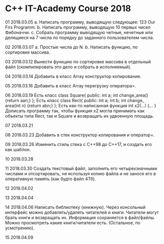 # C++ IT-Academy Course 2018

01 2018.03.05
a. Написать программу, выводящую следующее: 123 Our Firs Programm. b. Написать программу, выводящую 10 первых чисел Фибоначчи. c. Собрать программу выводящую четные, нечетные или делящиеся на 7 числа по порядку до заданного пользователем числа.

02 2018.03.07
a. Простые числа до N. b. Написать функцию, по сортировке массива.

03 2018.03.12
Вынести функцию по сортировке массива в отдельный файл (скомпилировать это дело и собрать в исполняемый).

04 2018.03.14
Добавить в класс Array конструктор копирования.

05 2018.03.16
Добавить в класс Array перегрузку оператора=.

06 2018.03.19
Есть класс 
class Square{
public:
    int a;
    int change_area() {return aan;}
};
Есть класс 
class Rect{
public:
    int a;
    int b;
    int change_ area(int n) {return abn;}
}; 
Есть как-то написанная функция int x2(...) {... }
Дописать программу так, чтобы функция x2 могла принимать как объекты типа Rect, так и Square и возвращать их удвоенную площадь.

07 2018.03.21

08 2018.03.23
Добавить в стек конструктор копирования и оператор=.

09 2018.03.26
Изменить стиль стека с С++98 до С++17, и создать его как шаблон.

10 2018.03.28

11 2018.03.30
Создать текстовый файл, заполнить его четырехзначными числами и отсортировать, не используя копию файла и не занося его в оперативную память (как будто файл 4Тб).

12 2018.04.02

13 2018.04.04

14 2018.04.06
Написать библиотеку (книжную). Через консольный интерфейс можно добавлять/удалять читателей и книги. Читатели могут брать книги и возвращать их. Информация сохраняется в файл/файлы. Можно просмотреть какие книги/читатели есть. (Остальное, по усмотрению).

15 2018.04.09
